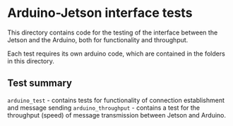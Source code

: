 # Arduino-Jetson interface tests
This directory contains code for the testing of the interface between the Jetson and the Arduino, both for functionality and throughput.

Each test requires its own arduino code, which are contained in the folders in this directory.

## Test summary
`arduino_test` - contains tests for functionality of connection establishment and message sending
`arduino_throughput` - contains a test for the throughput (speed) of message transmission between Jetson and Arduino.